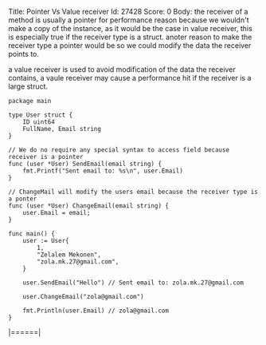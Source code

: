 Title: Pointer Vs Value receiver
Id: 27428
Score: 0
Body:
the receiver of a method is usually a pointer for performance reason because we wouldn't make a copy of the instance, as it would be the case in value receiver, this is especially true if the receiver type is a struct. anoter reason to make the receiver type a pointer would be so we could modify the data the receiver points to.

a value receiver is used to avoid modification of the data the receiver contains, a vaule receiver may cause a performance hit if the receiver is a large struct.

    package main

    type User struct {
        ID uint64
        FullName, Email string
    }

    // We do no require any special syntax to access field because receiver is a pointer
    func (user *User) SendEmail(email string) {
        fmt.Printf("Sent email to: %s\n", user.Email)
    }    

    // ChangeMail will modify the users email because the receiver type is a ponter
    func (user *User) ChangeEmail(email string) {
        user.Email = email;
    }

    func main() {
        user := User{
            1,
            "Zelalem Mekonen",
            "zola.mk.27@gmail.com",
        }

        user.SendEmail("Hello") // Sent email to: zola.mk.27@gmail.com

        user.ChangeEmail("zola@gmail.com")

        fmt.Println(user.Email) // zola@gmail.com
    }
|======|

